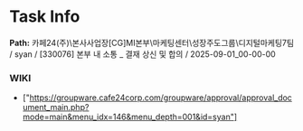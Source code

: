 # Task Info

**Path:** 카페24(주)\본사사업장\[CG]MI본부\마케팅센터\성장주도그룹\디지털마케팅7팀 / syan / [330076] 본부 내 소통 _ 결재 상신 및 합의 / 2025-09-01_00-00-00

### WIKI
- ["https://groupware.cafe24corp.com/groupware/approval/approval_document_main.php?mode=main&menu_idx=146&menu_depth=001&id=syan"]

